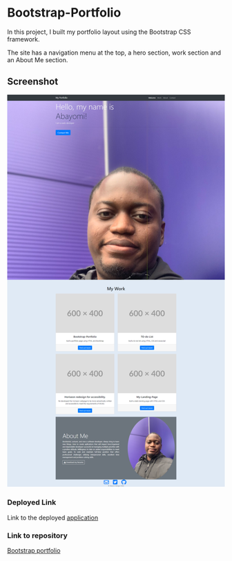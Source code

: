 # Bootstrap-Portfolio
In this project, I built my portfolio layout using the Bootstrap CSS framework.

The site has a navigation menu at the top, a hero section, work section and an About Me section.


## Screenshot

![A screen shot of the webpage](./images/screencapture-abayomi2010-github-io-Bootstrap-Portfolio-2022-12-29-13_47_01.png)


### Deployed Link
Link to the deployed [application](https://abayomi2010.github.io/Bootstrap-Portfolio/)


### Link to repository
[Bootstrap portfolio](https://github.com/abayomi2010/Bootstrap-Portfolio)